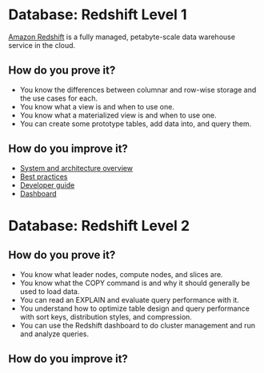 # Database: Redshift Level 1
[Amazon Redshift](https://aws.amazon.com/redshift) is a fully managed, petabyte-scale data warehouse service in the cloud.

## How do you prove it?
- You know the differences between columnar and row-wise storage and the use cases for each.
- You know what a view is and when to use one.
- You know what a materialized view is and when to use one.
- You can create some prototype tables, add data into, and query them.

## How do you improve it?
- [System and architecture overview](https://docs.aws.amazon.com/redshift/latest/dg/c_redshift_system_overview.html)
- [Best practices](https://docs.aws.amazon.com/redshift/latest/dg/best-practices.html)
- [Developer guide](https://docs.aws.amazon.com/redshift/latest/dg/welcome.html)
- [Dashboard](https://console.aws.amazon.com/redshiftv2/home?region=us-east-1#dashboard)

# Database: Redshift Level 2

## How do you prove it?
- You know what leader nodes, compute nodes, and slices are.
- You know what the COPY command is and why it should generally be used to load data.
- You can read an EXPLAIN and evaluate query performance with it.
- You understand how to optimize table design and query performance with sort keys, distribution styles, and compression.
- You can use the Redshift dashboard to do cluster management and run and analyze queries.

## How do you improve it?
